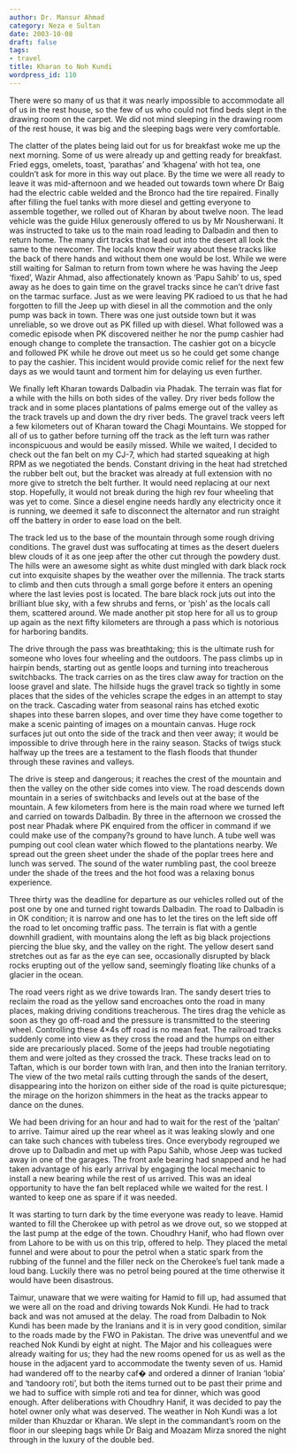 ```yaml
---
author: Dr. Mansur Ahmad
category: Neza e Sultan
date: 2003-10-08
draft: false
tags:
- travel
title: Kharan to Noh Kundi
wordpress_id: 110
---
```


There were so many of us that it was nearly impossible to accommodate all of us in the rest house, so the few of us who could not find beds slept in the drawing room on the carpet. We did not mind sleeping in the drawing room of the rest house, it was big and the sleeping bags were very comfortable.

The clatter of the plates being laid out for us for breakfast woke me up the next morning. Some of us were already up and getting ready for breakfast. Fried eggs, omelets, toast, ‘parathas’ and ‘khagena’ with hot tea, one couldn’t ask for more in this way out place. By the time we were all ready to leave it was mid-afternoon and we headed out towards town where Dr Baig had the electric cable welded and the Bronco had the tire repaired. Finally after filling the fuel tanks with more diesel and getting everyone to assemble together, we rolled out of Kharan by about twelve noon. The lead vehicle was the guide Hilux generously offered to us by Mr Nousherwani. It was instructed to take us to the main road leading to Dalbadin and then to return home. The many dirt tracks that lead out into the desert all look the same to the newcomer. The locals know their way about these tracks like the back of there hands and without them one would be lost. While we were still waiting for Salman to return from town where he was having the Jeep ‘fixed’, Wazir Ahmad, also affectionately known as ‘Papu Sahib’ to us, sped away as he does to gain time on the gravel tracks since he can’t drive fast on the tarmac surface. Just as we were leaving PK radioed to us that he had forgotten to fill the Jeep up with diesel in all the commotion and the only pump was back in town. There was one just outside town but it was unreliable, so we drove out as PK filled up with diesel. What followed was a comedic episode when PK discovered neither he nor the pump cashier had enough change to complete the transaction. The cashier got on a bicycle and followed PK while he drove out meet us so he could get some change to pay the cashier. This incident would provide comic relief for the next few days as we would taunt and torment him for delaying us even further.

We finally left Kharan towards Dalbadin via Phadak. The terrain was flat for a while with the hills on both sides of the valley. Dry river beds follow the track and in some places plantations of palms emerge out of the valley as the track travels up and down the dry river beds. The gravel track veers left a few kilometers out of Kharan toward the Chagi Mountains. We stopped for all of us to gather before turning off the track as the left turn was rather inconspicuous and would be easily missed. While we waited, I decided to check out the fan belt on my CJ-7, which had started squeaking at high RPM as we negotiated the bends. Constant driving in the heat had stretched the rubber belt out, but the bracket was already at full extension with no more give to stretch the belt further. It would need replacing at our next stop. Hopefully, it would not break during the high rev four wheeling that was yet to come. Since a diesel engine needs hardly any electricity once it is running, we deemed it safe to disconnect the alternator and run straight off the battery in order to ease load on the belt.

The track led us to the base of the mountain through some rough driving conditions. The gravel dust was suffocating at times as the desert duelers blew clouds of it as one jeep after the other cut through the powdery dust. The hills were an awesome sight as white dust mingled with dark black rock cut into exquisite shapes by the weather over the millennia. The track starts to climb and then cuts through a small gorge before it enters an opening where the last levies post is located. The bare black rock juts out into the brilliant blue sky, with a few shrubs and ferns, or ‘pish’ as the locals call them, scattered around. We made another pit stop here for all us to group up again as the next fifty kilometers are through a pass which is notorious for harboring bandits.

The drive through the pass was breathtaking; this is the ultimate rush for someone who loves four wheeling and the outdoors. The pass climbs up in hairpin bends, starting out as gentle loops and turning into treacherous switchbacks. The track carries on as the tires claw away for traction on the loose gravel and slate. The hillside hugs the gravel track so tightly in some places that the sides of the vehicles scrape the edges in an attempt to stay on the track. Cascading water from seasonal rains has etched exotic shapes into these barren slopes, and over time they have come together to make a scenic painting of images on a mountain canvas. Huge rock surfaces jut out onto the side of the track and then veer away; it would be impossible to drive through here in the rainy season. Stacks of twigs stuck halfway up the trees are a testament to the flash floods that thunder through these ravines and valleys.

The drive is steep and dangerous; it reaches the crest of the mountain and then the valley on the other side comes into view. The road descends down mountain in a series of switchbacks and levels out at the base of the mountain. A few kilometers from here is the main road where we turned left and carried on towards Dalbadin. By three in the afternoon we crossed the post near Phadak where PK enquired from the officer in command if we could make use of the company?s ground to have lunch. A tube well was pumping out cool clean water which flowed to the plantations nearby. We spread out the green sheet under the shade of the poplar trees here and lunch was served. The sound of the water rumbling past, the cool breeze under the shade of the trees and the hot food was a relaxing bonus experience.

Three thirty was the deadline for departure as our vehicles rolled out of the post one by one and turned right towards Dalbadin. The road to Dalbadin is in OK condition; it is narrow and one has to let the tires on the left side off the road to let oncoming traffic pass. The terrain is flat with a gentle downhill gradient, with mountains along the left as big black projections piercing the blue sky, and the valley on the right. The yellow desert sand stretches out as far as the eye can see, occasionally disrupted by black rocks erupting out of the yellow sand, seemingly floating like chunks of a glacier in the ocean.

The road veers right as we drive towards Iran. The sandy desert tries to reclaim the road as the yellow sand encroaches onto the road in many places, making driving conditions treacherous. The tires drag the vehicle as soon as they go off-road and the pressure is transmitted to the steering wheel. Controlling these 4×4s off road is no mean feat. The railroad tracks suddenly come into view as they cross the road and the humps on either side are precariously placed. Some of the jeeps had trouble negotiating them and were jolted as they crossed the track. These tracks lead on to Taftan, which is our border town with Iran, and then into the Iranian territory. The view of the two metal rails cutting through the sands of the desert, disappearing into the horizon on either side of the road is quite picturesque; the mirage on the horizon shimmers in the heat as the tracks appear to dance on the dunes.

We had been driving for an hour and had to wait for the rest of the ‘paltan’ to arrive. Taimur aired up the rear wheel as it was leaking slowly and one can take such chances with tubeless tires. Once everybody regrouped we drove up to Dalbadin and met up with Papu Sahib, whose Jeep was tucked away in one of the garages. The front axle bearing had snapped and he had taken advantage of his early arrival by engaging the local mechanic to install a new bearing while the rest of us arrived. This was an ideal opportunity to have the fan belt replaced while we waited for the rest. I wanted to keep one as spare if it was needed.

It was starting to turn dark by the time everyone was ready to leave. Hamid wanted to fill the Cherokee up with petrol as we drove out, so we stopped at the last pump at the edge of the town. Choudhry Hanif, who had flown over from Lahore to be with us on this trip, offered to help. They placed the metal funnel and were about to pour the petrol when a static spark from the rubbing of the funnel and the filler neck on the Cherokee’s fuel tank made a loud bang. Luckily there was no petrol being poured at the time otherwise it would have been disastrous.

Taimur, unaware that we were waiting for Hamid to fill up, had assumed that we were all on the road and driving towards Nok Kundi. He had to track back and was not amused at the delay. The road from Dalbadin to Nok Kundi has been made by the Iranians and it is in very good condition, similar to the roads made by the FWO in Pakistan. The drive was uneventful and we reached Nok Kundi by eight at night. The Major and his colleagues were already waiting for us; they had the new rooms opened for us as well as the house in the adjacent yard to accommodate the twenty seven of us. Hamid had wandered off to the nearby caf� and ordered a dinner of Iranian ‘lobia’ and ‘tandoory roti’, but both the items turned out to be past their prime and we had to suffice with simple roti and tea for dinner, which was good enough. After deliberations with Choudhry Hanif, it was decided to pay the hotel owner only what was deserved. The weather in Noh Kundi was a lot milder than Khuzdar or Kharan. We slept in the commandant’s room on the floor in our sleeping bags while Dr Baig and Moazam Mirza snored the night through in the luxury of the double bed.